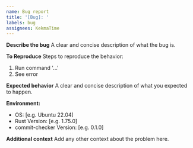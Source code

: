 ```yaml
---
name: Bug report
title: '[Bug]: '
labels: bug
assignees: KekmaTime
---
```


**Describe the bug**
A clear and concise description of what the bug is.

**To Reproduce**
Steps to reproduce the behavior:

1. Run command '...'
2. See error

**Expected behavior**
A clear and concise description of what you expected to happen.

**Environment:**

- OS: [e.g. Ubuntu 22.04]
- Rust Version: [e.g. 1.75.0]
- commit-checker Version: [e.g. 0.1.0]

**Additional context**
Add any other context about the problem here.
